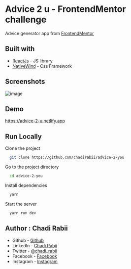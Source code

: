 # Advice 2 u - FrontendMentor challenge

Advice generator app from [FrontendMentor](https://www.frontendmentor.io/challenges/advice-generator-app-QdUG-13db)

## Built with
- [ReactJs](https://reactjs.org/) - JS library
- [NativeWind](https://www.nativewind.dev) - Css Framework


## Screenshots
![image](https://user-images.githubusercontent.com/110679720/205501930-fbcf6802-d2cb-422a-b6f0-dd2e5f2207cd.png)

## Demo

https://advice-2-u.netlify.app

## Run Locally

Clone the project

```bash
  git clone https://github.com/chadirabii/advice-2-you
```

Go to the project directory

```bash
  cd advice-2-you
```

Install dependencies

```bash
  yarn
```

Start the server

```bash
  yarn run dev
```

## Author : Chadi Rabii

- Github - [Github](https://github.com/chadirabii)
- LinkedIn - [Chadi Rabii](www.linkedin.com/in/chadirabii)
- Twitter - [@chadi_rabii](https://twitter.com/chadi_rabii)
- Facebook - [Facebook](https://www.facebook.com/chadi.rabii.3)
- Instagram - [Instagram](https://www.instagram.com/chadi_rb/)
